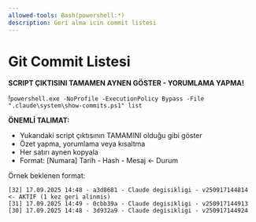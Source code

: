 ```yaml
---
allowed-tools: Bash(powershell:*)
description: Geri alma icin commit listesi
---
```


# Git Commit Listesi

**SCRIPT ÇIKTISINI TAMAMEN AYNEN GÖSTER - YORUMLAMA YAPMA!**

!`powershell.exe -NoProfile -ExecutionPolicy Bypass -File ".claude\system\show-commits.ps1" list`

**ÖNEMLİ TALIMAT:**
- Yukarıdaki script çıktısının TAMAMINI olduğu gibi göster
- Özet yapma, yorumlama veya kısaltma
- Her satırı aynen kopyala
- Format: [Numara] Tarih - Hash - Mesaj <- Durum

Örnek beklenen format:
```
[32] 17.09.2025 14:48 - a3d8681 - Claude degisikligi - v250917144814 <- AKTIF (1 kez geri alinmis)
[31] 17.09.2025 14:49 - 0cbb39a - Claude degisikligi - v250917144913
[30] 17.09.2025 14:48 - 3d932a9 - Claude degisikligi - v250917144924
```
